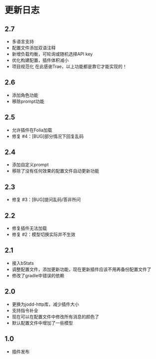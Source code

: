 # 更新日志
## 2.7
- 多语言支持
- 配置文件添加双语注释
- 新增负载均衡，可轮询或随机选择API key
- 优化构建配置，插件体积减小
- 项目规范化
在此感谢Trae，以上功能都是靠它才能实现的！
## 2.6
- 添加角色功能
- 移除prompt功能
## 2.5
- 允许插件在Folia加载
- 修复 #4：[BUG]部分情况下回复乱码
## 2.4
- 添加自定义prompt
- 移除了没有任何效果的配置文件自动更新功能
## 2.3
- 修复 #3：[BUG]提问乱码/答非所问
## 2.2
- 修复插件无法加载
- 修复 #2：模型切换实际并不生效
## 2.1
- 接入bStats
- 调整配置文件，添加更新功能，现在更新插件应该不用再备份配置文件了
- 修改了gradle中错误的依赖
## 2.0
- 更换为jodd-http库，减少插件大小
- 支持指令补全
- 现在可以在配置文件中修改所有消息的颜色了
- 默认配置文件中增加了一些模型
## 1.0
- 插件发布